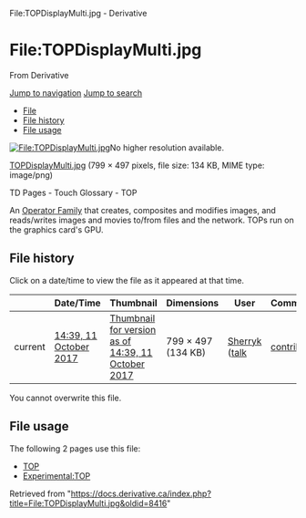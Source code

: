 

File:TOPDisplayMulti.jpg - Derivative
























# File:TOPDisplayMulti.jpg

From Derivative



[Jump to navigation](#mw-head)
[Jump to search](#searchInput)

* [File](#file)
* [File history](#filehistory)
* [File usage](#filelinks)

[![File:TOPDisplayMulti.jpg](https://docs.derivative.ca/images/6/69/TOPDisplayMulti.jpg?20171011193912)](images/6/69/TOPDisplayMulti.jpg)No higher resolution available.

[TOPDisplayMulti.jpg](images/6/69/TOPDisplayMulti.jpg "TOPDisplayMulti.jpg") ‎(799 × 497 pixels, file size: 134 KB, MIME type: image/png)

TD Pages - Touch Glossary - TOP

An [Operator Family](Operator_Family.html "Operator Family") that creates, composites and modifies images, and reads/writes images and movies to/from files and the network. TOPs run on the graphics card's GPU.






## File history

Click on a date/time to view the file as it appeared at that time.

|  | Date/Time | Thumbnail | Dimensions | User | Comment |
| --- | --- | --- | --- | --- | --- |
| current | [14:39, 11 October 2017](images/6/69/TOPDisplayMulti.jpg) | [Thumbnail for version as of 14:39, 11 October 2017](images/6/69/TOPDisplayMulti.jpg) | 799 × 497 (134 KB) | [Sherryk](https://docs.derivative.ca/index.php?title=User:Sherryk&action=edit&redlink=1 "User:Sherryk (page does not exist)") ([talk](https://docs.derivative.ca/index.php?title=User_talk:Sherryk&action=edit&redlink=1 "User talk:Sherryk (page does not exist)") | [contribs](https://docs.derivative.ca/Special:Contributions/Sherryk "Special:Contributions/Sherryk")) | TD Pages - Touch Glossary - TOP |


You cannot overwrite this file.

## File usage

The following 2 pages use this file:

* [TOP](TOP.html "TOP")
* [Experimental:TOP](Experimental_TOP.html "Experimental:TOP")

Retrieved from "<https://docs.derivative.ca/index.php?title=File:TOPDisplayMulti.jpg&oldid=8416>"